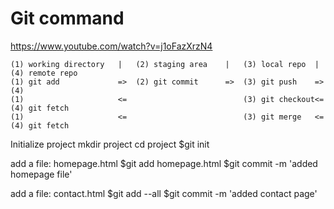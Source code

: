 # Git command 
https://www.youtube.com/watch?v=j1oFazXrzN4

    (1) working directory   |   (2) staging area    |   (3) local repo  |   (4) remote repo
    (1) git add             =>  (2) git commit      =>  (3) git push    =>  (4)
    (1)                     <=                          (3) git checkout<=  (4) git fetch
    (1)                     <=                          (3) git merge   <=  (4) git fetch

Initialize project
    mkdir project
    cd project
    $git init

add a file: homepage.html
    $git add homepage.html
    $git commit -m 'added homepage file'

add a file: contact.html
    $git add --all
    $git commit -m 'added contact page'